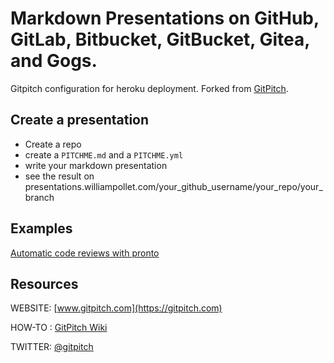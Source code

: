 # Markdown Presentations on GitHub, GitLab, Bitbucket, GitBucket, Gitea, and Gogs.

Gitpitch configuration for heroku deployment. Forked from [GitPitch](https://github.com/gitpitch/gitpitch).

## Create a presentation

- Create a repo
- create  a `PITCHME.md` and a `PITCHME.yml`
- write your markdown presentation
- see the result on presentations.williampollet.com/your_github_username/your_repo/your_branch

## Examples

[Automatic code reviews with pronto](http://presentations.williampollet.com/williampollet/talks/automatic-code-reviews-with-pronto)

## Resources
WEBSITE: [www.gitpitch.com](https://gitpitch.com)

HOW-TO : [GitPitch Wiki](https://github.com/gitpitch/gitpitch/wiki)

TWITTER: [@gitpitch](https://twitter.com/gitpitch)
